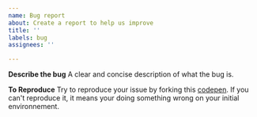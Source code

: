 ```yaml
---
name: Bug report
about: Create a report to help us improve
title: ''
labels: bug
assignees: ''

---
```


**Describe the bug**
A clear and concise description of what the bug is.

**To Reproduce**
Try to reproduce your issue by forking this [codepen](https://codepen.io/ClementRoche/pen/VwxgZEP). If you can't reproduce it, it means your doing something wrong on your initial environnement.
